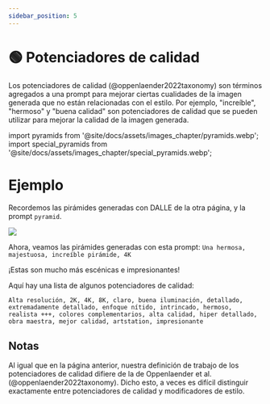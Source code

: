 ```yaml
---
sidebar_position: 5
---
```

# 🟢 Potenciadores de calidad

Los potenciadores de calidad (@oppenlaender2022taxonomy) son términos agregados a una prompt para mejorar ciertas cualidades de la imagen generada que no están relacionadas con el estilo. Por ejemplo, "increíble", "hermoso" y "buena calidad" son potenciadores de calidad que se pueden utilizar para mejorar la calidad de la imagen generada.

import pyramids from '@site/docs/assets/images_chapter/pyramids.webp';
import special_pyramids from '@site/docs/assets/images_chapter/special_pyramids.webp';

# Ejemplo

Recordemos las pirámides generadas con DALLE de la otra página, y la prompt `pyramid`.

<div style={{textAlign: 'center'}}>
  <img src={pyramids} style={{width: "750px"}}/>
</div>

Ahora, veamos las pirámides generadas con esta prompt:
`Una hermosa, majestuosa, increíble pirámide, 4K`

<div style={{textAlign: 'center'}}>
  <LazyLoadImage src={special_pyramids} style={{width: "750px"}} />
</div>

¡Estas son mucho más escénicas e impresionantes! 

Aquí hay una lista de algunos potenciadores de calidad:
```text
Alta resolución, 2K, 4K, 8K, claro, buena iluminación, detallado, extremadamente detallado, enfoque nítido, intrincado, hermoso, realista +++, colores complementarios, alta calidad, hiper detallado, obra maestra, mejor calidad, artstation, impresionante
```

## Notas

Al igual que en la página anterior, nuestra definición de trabajo de los potenciadores de calidad difiere de la de Oppenlaender et al. (@oppenlaender2022taxonomy). Dicho esto, a veces es difícil distinguir exactamente entre potenciadores de calidad y modificadores de estilo.
